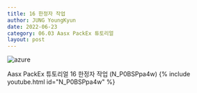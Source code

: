 ```yaml
---
title: 16 한정자 작업
author: JUNG YoungKyun
date: 2022-06-23
category: 06.03 Aasx PackEx 튜토리얼
layout: post
---
```


![azure](https://img.shields.io/badge/Aasx_PackEx_튜토리얼-2022.06.17-red.svg)

Aasx PackEx 튜토리얼 16 한정자 작업 (N_P0BSPpa4w)
{% include youtube.html id="N_P0BSPpa4w" %}

